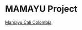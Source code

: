 # MAMAYU Project

[Mamayu Cali Colombia](/assets/readme/images/COD_19_AGOSTO_2020.JPG "Mamayu made in Cali Colombia")